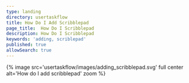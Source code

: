 ```yaml
---
type: landing
directory: usertaskflow
title: How Do I Add Scribblepad
page_title:  How Do I Scribblepad
description: How Do I Scribblepad
keywords: 'adding, scriblepad'
published: true
allowSearch: true
---
```

{% image src='usertaskflow/images/adding_scribblepad.svg' full center  alt='How do I add scribblepad' zoom %} 
